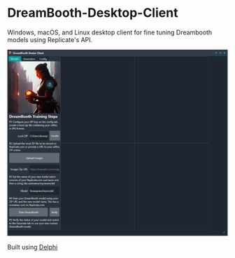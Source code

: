 # DreamBooth-Desktop-Client
Windows, macOS, and Linux desktop client for fine tuning Dreambooth models using Replicate's API.

![Dreambooth Client](/screenshot.jpg?raw=true "Dreambooth Client")

Built using [Delphi](https://www.embarcadero.com/products/delphi)
